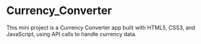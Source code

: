 # Currency_Converter
This mini project is a Currency Converter app built with HTML5, CSS3, and JavaScript, using API calls to handle currency data.
